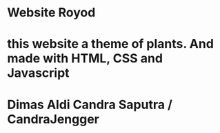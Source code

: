 # Website Royod

# this website a theme of plants. And made with HTML, CSS and Javascript

# Dimas Aldi Candra Saputra / CandraJengger
